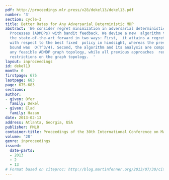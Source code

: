 ```yaml
---
pdf: http://proceedings.mlr.press/v28/dekel13/dekel13.pdf
number: '3'
section: cycle-3
title: Better Rates for Any Adversarial Deterministic MDP
abstract: 'We consider regret minimization in adversarial deterministic Markov  Decision
  Processes (ADMDPs) with bandit feedback. We devise a new  algorithm that pushes
  the state-of-the-art forward in two ways: First,  it attains a regret of O(T^2/3)
  with respect to the best fixed  policy in hindsight, whereas the previous best regret
  bound was  O(T^3/4). Second, the algorithm and its analysis are compatible  with
  any feasible ADMDP graph topology, while all previous approaches  required additional
  restrictions on the graph topology.  '
layout: inproceedings
id: dekel13
month: 0
firstpage: 675
lastpage: 683
page: 675-683
sections: 
author:
- given: Ofer
  family: Dekel
- given: Elad
  family: Hazan
date: 2013-02-13
address: Atlanta, Georgia, USA
publisher: PMLR
container-title: Proceedings of the 30th International Conference on Machine Learning
volume: '28'
genre: inproceedings
issued:
  date-parts:
  - 2013
  - 2
  - 13
# Format based on citeproc: http://blog.martinfenner.org/2013/07/30/citeproc-yaml-for-bibliographies/
---
```

